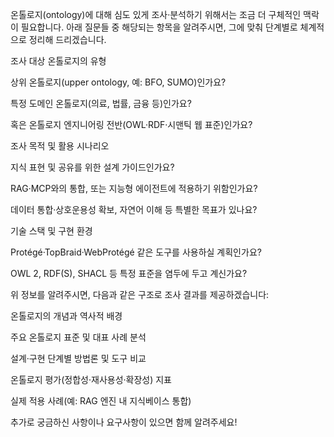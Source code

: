 온톨로지(ontology)에 대해 심도 있게 조사·분석하기 위해서는 조금 더 구체적인 맥락이 필요합니다. 아래 질문들 중 해당되는 항목을 알려주시면, 그에 맞춰 단계별로 체계적으로 정리해 드리겠습니다.

조사 대상 온톨로지의 유형

상위 온톨로지(upper ontology, 예: BFO, SUMO)인가요?

특정 도메인 온톨로지(의료, 법률, 금융 등)인가요?

혹은 온톨로지 엔지니어링 전반(OWL·RDF·시맨틱 웹 표준)인가요?

조사 목적 및 활용 시나리오

지식 표현 및 공유를 위한 설계 가이드인가요?

RAG·MCP와의 통합, 또는 지능형 에이전트에 적용하기 위함인가요?

데이터 통합·상호운용성 확보, 자연어 이해 등 특별한 목표가 있나요?

기술 스택 및 구현 환경

Protégé·TopBraid·WebProtégé 같은 도구를 사용하실 계획인가요?

OWL 2, RDF(S), SHACL 등 특정 표준을 염두에 두고 계신가요?

위 정보를 알려주시면, 다음과 같은 구조로 조사 결과를 제공하겠습니다:

온톨로지의 개념과 역사적 배경

주요 온톨로지 표준 및 대표 사례 분석

설계·구현 단계별 방법론 및 도구 비교

온톨로지 평가(정합성·재사용성·확장성) 지표

실제 적용 사례(예: RAG 엔진 내 지식베이스 통합)

추가로 궁금하신 사항이나 요구사항이 있으면 함께 알려주세요!

